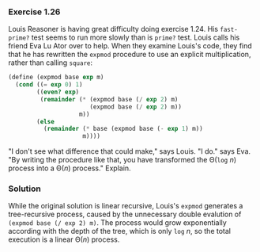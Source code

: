 ### Exercise 1.26

Louis Reasoner is having great difficulty doing exercise 1.24. His `fast-prime?`
test seems to run more slowly than is `prime?` test. Louis calls his friend Eva
Lu Ator over to help. When they examine Louis's code, they find that he has
rewritten the `expmod` procedure to use an explicit multiplication, rather than
calling `square`:

```scheme
(define (expmod base exp m)
  (cond ((= exp 0) 1)
        ((even? exp)
         (remainder (* (expmod base (/ exp 2) m)
                       (expmod base (/ exp 2) m))
                    m))
        (else
          (remainder (* base (expmod base (- exp 1) m))
                     m))))
```

"I don't see what difference that could make," says Louis. "I do." says Eva. "By
writing the procedure like that, you have transformed the &Theta;(`log` *n*)
process into a &Theta;(*n*) process." Explain.

### Solution

While the original solution is linear recursive, Louis's `expmod` generates a
tree-recursive process, caused by the unnecessary double evalution of `(expmod
base (/ exp 2) m)`. The process would grow exponentially according with the
depth of the tree, which is only `log` *n*, so the total execution is a linear
&Theta;(*n*) process.
